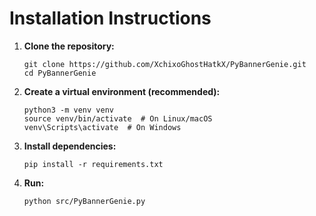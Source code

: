 # Installation Instructions

1.  **Clone the repository:**

    ```
    git clone https://github.com/XchixoGhostHatkX/PyBannerGenie.git
    cd PyBannerGenie
    ```

2.  **Create a virtual environment (recommended):**

    ```
    python3 -m venv venv
    source venv/bin/activate  # On Linux/macOS
    venv\Scripts\activate  # On Windows
    ```

3.  **Install dependencies:**

    ```
    pip install -r requirements.txt
    ```

4. **Run:**
    ```
    python src/PyBannerGenie.py
    ```